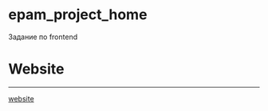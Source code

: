 # epam_project_home
Задание по frontend

# Website
_________________

<a href="https://rniall.github.io/epam_project_home/"> website</a>